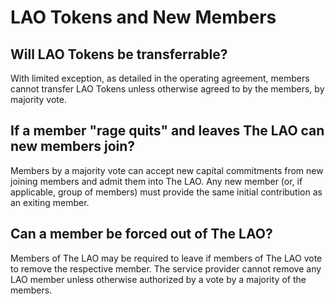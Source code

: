 # LAO Tokens and New Members

## Will LAO Tokens be transferrable?

With limited exception, as detailed in the operating agreement, members cannot transfer LAO Tokens unless otherwise agreed to by the members, by majority vote.

## If a member "rage quits" and leaves The LAO can new members join?

Members by a majority vote can accept new capital commitments from new joining members and admit them into The LAO. Any new member (or, if applicable, group of members) must provide the same initial contribution as an exiting member.

## Can a member be forced out of The LAO?

Members of The LAO may be required to leave if members of The LAO vote to remove the respective member. The service provider cannot remove any LAO member unless otherwise authorized by a vote by a majority of the members.
